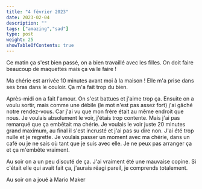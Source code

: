 ```yaml
---
title: "4 février 2023"
date: 2023-02-04
description: ""
tags: ["amazing","sad"]
type: post
weight: 25
showTableOfContents: true
---
```


Ce matin ça s'est bien passé, on a bien travaillé avec les filles. On doit faire beaucoup de maquettes mais ça va le faire !

Ma chérie est arrivée 10 minutes avant moi à la maison ! Elle m'a prise dans ses bras dans le couloir. Ça m'a fait trop du bien.

Après-midi on a fait l'amour. On s'est battues et j'aime trop ça. Ensuite on a voulu sortir, mais comme une débile (le mot n'est pas assez fort) j'ai gâché notre rendez-vous. Car j'ai vu que mon frère était au même endroit que nous. Je voulais absolument le voir, j'étais trop contente. Mais j'ai pas remarqué que ça embêtait ma chérie. Je voulais le voir juste 20 minutes grand maximum, au final il s'est incrusté et j'ai pas su dire non. J'ai été trop nulle et je regrette. Je voulais passer un moment avec ma chérie, dans un café ou je ne sais où tant que je suis avec elle. Je ne peux pas arranger ça et ça m'embête vraiment.

Au soir on a un peu discuté de ça. J'ai vraiment été une mauvaise copine. Si c'était elle qui avait fait ça, j'aurais réagi pareil, je comprends totalement.

Au soir on a joué à Mario Maker